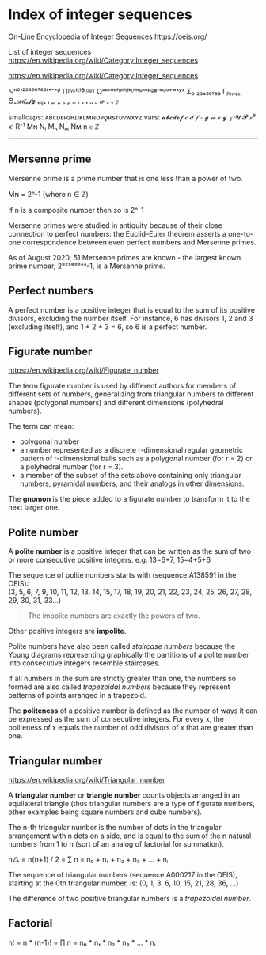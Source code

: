 # Index of integer sequences

On-Line Encyclopedia of Integer Sequences
https://oeis.org/

List of integer sequences
https://en.wikipedia.org/wiki/Category:Integer_sequences

https://en.wikipedia.org/wiki/Category:Integer_sequences


ℕⁿ⁰¹²³⁴⁵⁶⁷⁸⁹⁽⁺⁻⁼ᶧ⁾ Πᵝᵞᵟ⁽ᵋ⁾ᶿᶥᶹᵠᵡ Ωᵃᵇᶜᵈᵉᶠᵍʰⁱᶦʲᵏᶫˡᵐᶰⁿᵒᵖᵠʶʳˢᵗᶸᵘᵛʷˣʸᶻ
Σ₀₁₂₃₄₅₆₇₈₉ Γᵦᵧᵨᵩᵪ Θₐᵦ𝒸𝒹ₑ𝒻𝓰 ₕᵢⱼₖ ₗ ₘ ₙ ₒ ₚ ᵩ ᵣ ₛ ₜ ᵤ ᵥ 𝓌 ₓ ᵧ 𝓏

smallcaps: ᴀʙᴄᴅᴇꜰɢʜɪᴊᴋʟᴍɴᴏᴘǫʀsᴛᴜᴠᴡxʏᴢ
vars: 𝓪𝓫𝓬𝓭𝓮𝓯 𝒸 𝒹 𝒻 ∘ 𝓰 𝓌 𝓍 𝔂 𝓏 𝓤 𝓟    𝓍⁹ xⁱ R⁻¹ Mɴ Nᵢ Mₙ Nₘ Nᴍ
n ∈ ℤ

---

## Mersenne prime
Mersenne prime is a prime number that is one less than a power of two.

Mɴ = 2ⁿ-1 (where n ∈ ℤ)

If n is a composite number then so is 2ⁿ-1

Mersenne primes were studied in antiquity because of their close connection to perfect numbers: the Euclid–Euler theorem asserts a one-to-one correspondence between even perfect numbers and Mersenne primes.

As of August 2020, 51 Mersenne primes are known - the largest known prime number, 2⁸²⁵⁸⁹⁹³³-1, is a Mersenne prime.


## Perfect numbers
A perfect number is a positive integer that is equal to the sum of its positive divisors, excluding the number itself. For instance, 6 has divisors 1, 2 and 3 (excluding itself), and 1 + 2 + 3 = 6, so 6 is a perfect number.


## Figurate number
https://en.wikipedia.org/wiki/Figurate_number

The term figurate number is used by different authors for members of different sets of numbers, generalizing from triangular numbers to different shapes (polygonal numbers) and different dimensions (polyhedral numbers).

The term can mean:
- polygonal number
- a number represented as a discrete r-dimensional regular geometric pattern of r-dimensional balls such as a polygonal number (for r = 2) or a polyhedral number (for r = 3).
- a member of the subset of the sets above containing only triangular numbers, pyramidal numbers, and their analogs in other dimensions.

The **gnomon** is the piece added to a figurate number to transform it to the next larger one.

## Polite number

A **polite number** is a positive integer that can be written as the sum of two or more consecutive positive integers. e.g. 13=6+7, 15=4+5+6

The sequence of polite numbers starts with (sequence A138591 in the OEIS):   
(3, 5, 6, 7, 9, 10, 11, 12, 13, 14, 15, 17, 18, 19, 20, 21, 22, 23, 24, 25, 26, 27, 28, 29, 30, 31, 33...)

> The impolite numbers are exactly the powers of two.

Other positive integers are **impolite**.

Polite numbers have also been called *staircase numbers* because the Young diagrams representing graphically the partitions of a polite number into consecutive integers resemble staircases.

If all numbers in the sum are strictly greater than one, the numbers so formed are also called *trapezoidal numbers* because they represent patterns of points arranged in a trapezoid.

The **politeness** of a positive number is defined as the number of ways it can be expressed as the sum of consecutive integers. For every x, the politeness of x equals the number of odd divisors of x that are greater than one.


## Triangular number
https://en.wikipedia.org/wiki/Triangular_number

A **triangular number** or **triangle number** counts objects arranged in an equilateral triangle (thus triangular numbers are a type of figurate numbers, other examples being square numbers and cube numbers).

The n-th triangular number is the number of dots in the triangular arrangement with n dots on a side, and is equal to the sum of the n natural numbers from 1 to n (sort of an analog of factorial for summation).

n△ = n(n+1) / 2 =      ∑ n = n₀ + n₁ + n₂ + n₃ + ... + nᵢ

The sequence of triangular numbers (sequence A000217 in the OEIS), starting at the 0th triangular number, is: (0, 1, 3, 6, 10, 15, 21, 28, 36, ...)

The difference of two positive triangular numbers is a *trapezoidal number*.

## Factorial

n! = n * (n-1)! = ∏ n = n₀ * n₁ * n₂ * n₃ * ... * nᵢ

